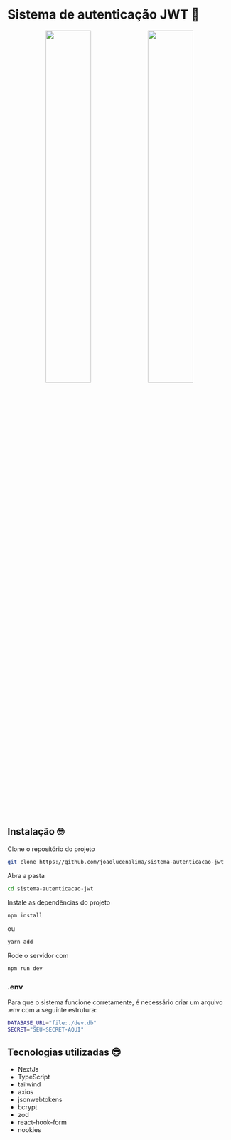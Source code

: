 # Sistema de autenticação JWT 🚀

<div align=center>
  <img src="https://user-images.githubusercontent.com/104401394/214997562-258e18f5-7ebf-44eb-acb6-7ce09f61c01d.png" width="45%"/>
  <img src="https://user-images.githubusercontent.com/104401394/214997493-71b0d653-bcfc-45ea-9126-ebe33884f1d1.png" width="45%"/>
</div>


## Instalação 🤓

Clone o reposítório do projeto

```sh
git clone https://github.com/joaolucenalima/sistema-autenticacao-jwt
```
Abra a pasta

```sh
cd sistema-autenticacao-jwt
```
Instale as dependências do projeto

```sh
npm install
```

ou

```sh
yarn add
```

Rode o servidor com

```sh
npm run dev
```

### .env

Para que o sistema funcione corretamente, é necessário criar um arquivo .env com a seguinte estrutura:

```sh
DATABASE_URL="file:./dev.db" 
SECRET="SEU-SECRET-AQUI"
```

## Tecnologias utilizadas 😎

- NextJs
- TypeScript
- tailwind
- axios
- jsonwebtokens
- bcrypt
- zod
- react-hook-form
- nookies
